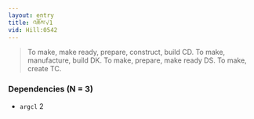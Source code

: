 ```yaml
---
layout: entry
title: འཆོས་√1
vid: Hill:0542
---
```

> To make, make ready, prepare, construct, build CD. To make, manufacture, build DK. To make, prepare, make ready DS. To make, create TC.
### Dependencies (N = 3)
* `argcl` 2
